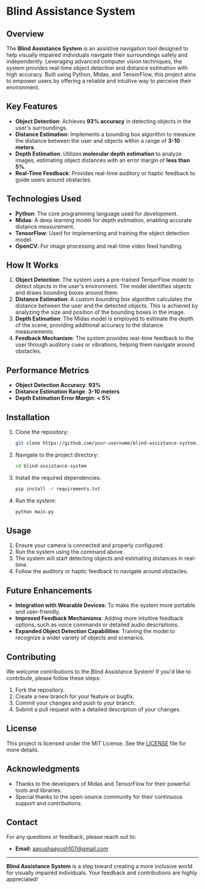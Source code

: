 # Blind Assistance System

## Overview

The **Blind Assistance System** is an assistive navigation tool designed to help visually impaired individuals navigate their surroundings safely and independently. Leveraging advanced computer vision techniques, the system provides real-time object detection and distance estimation with high accuracy. Built using Python, Midas, and TensorFlow, this project aims to empower users by offering a reliable and intuitive way to perceive their environment.

## Key Features

- **Object Detection**: Achieves **93% accuracy** in detecting objects in the user's surroundings.
- **Distance Estimation**: Implements a bounding box algorithm to measure the distance between the user and objects within a range of **3-10 meters**.
- **Depth Estimation**: Utilizes **molecular depth estimation** to analyze images, estimating object distances with an error margin of **less than 5%**.
- **Real-Time Feedback**: Provides real-time auditory or haptic feedback to guide users around obstacles.

## Technologies Used

- **Python**: The core programming language used for development.
- **Midas**: A deep learning model for depth estimation, enabling accurate distance measurement.
- **TensorFlow**: Used for implementing and training the object detection model.
- **OpenCV**: For image processing and real-time video feed handling.

## How It Works

1. **Object Detection**: The system uses a pre-trained TensorFlow model to detect objects in the user's environment. The model identifies objects and draws bounding boxes around them.
2. **Distance Estimation**: A custom bounding box algorithm calculates the distance between the user and the detected objects. This is achieved by analyzing the size and position of the bounding boxes in the image.
3. **Depth Estimation**: The Midas model is employed to estimate the depth of the scene, providing additional accuracy to the distance measurements.
4. **Feedback Mechanism**: The system provides real-time feedback to the user through auditory cues or vibrations, helping them navigate around obstacles.

## Performance Metrics

- **Object Detection Accuracy**: **93%**
- **Distance Estimation Range**: **3-10 meters**
- **Depth Estimation Error Margin**: **< 5%**

## Installation

1. Clone the repository:
   ```bash
   git clone https://github.com/your-username/blind-assistance-system.git
   ```
2. Navigate to the project directory:
   ```bash
   cd blind-assistance-system
   ```
3. Install the required dependencies:
   ```bash
   pip install -r requirements.txt
   ```
4. Run the system:
   ```bash
   python main.py
   ```

## Usage

1. Ensure your camera is connected and properly configured.
2. Run the system using the command above.
3. The system will start detecting objects and estimating distances in real-time.
4. Follow the auditory or haptic feedback to navigate around obstacles.

## Future Enhancements

- **Integration with Wearable Devices**: To make the system more portable and user-friendly.
- **Improved Feedback Mechanisms**: Adding more intuitive feedback options, such as voice commands or detailed audio descriptions.
- **Expanded Object Detection Capabilities**: Training the model to recognize a wider variety of objects and scenarios.

## Contributing

We welcome contributions to the Blind Assistance System! If you'd like to contribute, please follow these steps:

1. Fork the repository.
2. Create a new branch for your feature or bugfix.
3. Commit your changes and push to your branch.
4. Submit a pull request with a detailed description of your changes.

## License

This project is licensed under the MIT License. See the [LICENSE](LICENSE) file for more details.

## Acknowledgments

- Thanks to the developers of Midas and TensorFlow for their powerful tools and libraries.
- Special thanks to the open-source community for their continuous support and contributions.

## Contact

For any questions or feedback, please reach out to:


- **Email**: aayushaayush107@gmail.com


---

**Blind Assistance System** is a step toward creating a more inclusive world for visually impaired individuals. Your feedback and contributions are highly appreciated!
